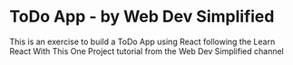 #  ToDo App - by Web Dev Simplified

This is an exercise to build a ToDo App using React following the Learn React With This One Project tutorial from the Web Dev Simplified channel
